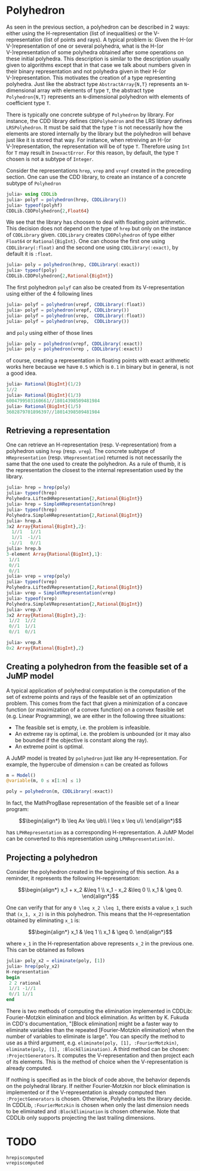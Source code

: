 # Polyhedron

As seen in the previous section, a polyhedron can be described in 2 ways: either using the H-representation (list of inequalities) or the V-representation (list of points and rays).
A typical problem is: Given the H-(or V-)representation of one or several polyhedra, what is the H-(or V-)representation of some polyhedra obtained after some operations on these initial polyhedra.
This description is similar to the description usually given to algorithms except that in that case we talk about numbers given in their binary representation and not polyhedra given in their H-(or V-)representation.
This motivates the creation of a type representing polyhedra.
Just like the abstract type `AbstractArray{N,T}` represents an `N`-dimensional array with elements of type `T`,
the abstract type `Polyhedron{N,T}` represents an `N`-dimensional polyhedron with elements of coefficient type `T`.

There is typically one concrete subtype of `Polyhedron` by library.
For instance, the CDD library defines `CDDPolyhedron` and the LRS library defines `LRSPolyhedron`.
It must be said that the type `T` is not necessarily how the elements are stored internally by the library but the polyhedron will behave just like it is stored that way.
For instance, when retreiving an H-(or V-)representation, the representation will be of type `T`.
Therefore using `Int` for `T` may result in `InexactError`.
For this reason, by default, the type `T` chosen is not a subtype of `Integer`.

Consider the representations `hrep`, `vrep` and `vrepf` created in the preceding section.
One can use the CDD library, to create an instance of a concrete subtype of `Polyhedron`
```julia
julia> using CDDLib
julia> polyf = polyhedron(hrep, CDDLibrary())
julia> typeof(polyhf)
CDDLib.CDDPolyhedron{2,Float64}
```

We see that the library has choosen to deal with floating point arithmetic.
This decision does not depend on the type of `hrep` but only on the instance of `CDDLibrary` given.
`CDDLibrary` creates `CDDPolyhedron` of type either `Float64` or `Rational{BigInt}`.
One can choose the first one using `CDDLibrary(:float)` and the second one using `CDDLibrary(:exact)`, by default it is `:float`.
```julia
julia> poly = polyhedron(hrep, CDDLibrary(:exact))
julia> typeof(poly)
CDDLib.CDDPolyhedron{2,Rational{BigInt}}
```

The first polyhedron `polyf` can also be created from its V-representation using either of the 4 following lines
```julia
julia> polyf = polyhedron(vrepf, CDDLibrary(:float))
julia> polyf = polyhedron(vrepf, CDDLibrary())
julia> polyf = polyhedron(vrep,  CDDLibrary(:float))
julia> polyf = polyhedron(vrep,  CDDLibrary())
```

and `poly` using either of those lines
```julia
julia> poly = polyhedron(vrepf, CDDLibrary(:exact))
julia> poly = polyhedron(vrep , CDDLibrary(:exact))
```

of course, creating a representation in floating points with exact arithmetic works here because we have `0.5` which is `0.1` in binary but in general, is not a good idea.
```julia
julia> Rational{BigInt}(1/2)
1//2
julia> Rational{BigInt}(1/3)
6004799503160661//18014398509481984
julia> Rational{BigInt}(1/5)
3602879701896397//18014398509481984
```

## Retrieving a representation

One can retrieve an H-representation (resp. V-representation) from a polyhedron using `hrep` (resp. `vrep`).
The concrete subtype of `HRepresentation` (resp. `VRepresentation`) returned is not necessarily the same that the one used to create the polyhedron.
As a rule of thumb, it is the representation the closest to the internal representation used by the library.
```julia
julia> hrep = hrep(poly)
julia> typeof(hrep)
Polyhedra.LiftedHRepresentation{2,Rational{BigInt}}
julia> hrep = SimpleHRepresentation(hrep)
julia> typeof(hrep)
Polyhedra.SimpleHRepresentation{2,Rational{BigInt}}
julia> hrep.A
3x2 Array{Rational{BigInt},2}:
  1//1   1//1
  1//1  -1//1
 -1//1   0//1
julia> hrep.b
3-element Array{Rational{BigInt},1}:
 1//1
 0//1
 0//1
julia> vrep = vrep(poly)
julia> typeof(vrep)
Polyhedra.LiftedVRepresentation{2,Rational{BigInt}}
julia> vrep = SimpleVRepresentation(vrep)
julia> typeof(vrep)
Polyhedra.SimpleVRepresentation{2,Rational{BigInt}}
julia> vrep.V
3x2 Array{Rational{BigInt},2}:
 1//2  1//2
 0//1  1//1
 0//1  0//1

julia> vrep.R
0x2 Array{Rational{BigInt},2}
```

## Creating a polyhedron from the feasible set of a JuMP model

A typical application of polyhedral computation is the computation of the set of extreme points and rays of the feasible set of an optimization problem.
This comes from the fact that given a minimization of a concave function (or maximization of a convex function) on a convex feasible set (e.g. Linear Programming),
we are either in the following three situations:

- The feasible set is empty, i.e. the problem is infeasible.
- An extreme ray is optimal, i.e. the problem is unbounded (or it may also be bounded if the objective is constant along the ray).
- An extreme point is optimal.

A JuMP model is treated by `polyhedron` just like any H-representation. For example, the hypercube of dimension `n` can be created as follows
```julia
m = Model()
@variable(m, 0 ≤ x[1:n] ≤ 1)

poly = polyhedron(m, CDDLibrary(:exact))
```

In fact, the MathProgBase representation of the feasible set of a linear program:

```math
\begin{align*}
  lb \leq Ax \leq ub\\
  l \leq x \leq u\\
\end{align*}
```

has `LPHRepresentation` as a corresponding H-representation.
A JuMP Model can be converted to this representation using `LPHRepresentation(m)`.

## Projecting a polyhedron

Consider the polyhedron created in the beginning of this section. As a reminder, it represents the following H-representation:
```math
\begin{align*}
  x_1 + x_2 &\leq 1 \\
  x_1 - x_2 &\leq 0 \\
  x_1 & \geq 0.
\end{align*}
```

One can verify that for any ``0 \leq x_2 \leq 1``, there exists a value ``x_1`` such that ``(x_1, x_2)`` is in this polyhedron.
This means that the H-representation obtained by eliminating ``x_1`` is:

```math
\begin{align*}
  x_1 & \leq 1 \\
  x_1 & \geq 0.
\end{align*}
```

where ``x_1`` in the H-representation above represents ``x_2`` in the previous one.
This can be obtained as follows
```julia
julia> poly_x2 = eliminate(poly, [1])
julia> hrep(poly_x2)
H-representation
begin
 2 2 rational
 1//1 -1//1
 0//1 1//1
end
```

There is two methods of computing the elimination implemented in CDDLib: Fourier-Motzkin elimination and block elimination.
As written by K. Fukuda in CDD's documentation, "[Block elimination] might be a faster way to eliminate variables than the repeated [Fourier-Motzkin elimination] when the number of variables to eliminate is large".
You can specify the method to use as a third argument, e.g. `eliminate(poly, [1], :FourierMotzkin)`, `eliminate(poly, [1], :BlockElimination)`.
A third method can be chosen: `:ProjectGenerators`.
It computes the V-representation and then project each of its elements.
This is the method of choice when the V-representation is already computed.

If nothing is specified as in the block of code above, the behavior depends on the polyhedral library.
If neither Fourier-Motzkin nor block elimination is implemented or if the V-representation is already computed then `:ProjectGenerators` is chosen.
Otherwise, Polyhedra lets the library decide. In CDDLib, `:FourierMotzkin` is chosen when only the last dimension needs to be eliminated and `:BlockElimination` is chosen otherwise.
Note that CDDLib only supports projecting the last trailing dimensions.

# TODO

```@docs
hrepiscomputed
vrepiscomputed
```
